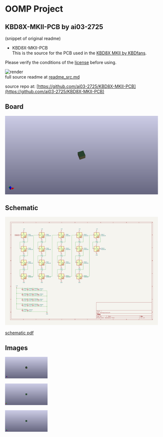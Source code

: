 # OOMP Project  
## KBD8X-MKII-PCB  by ai03-2725  
  
(snippet of original readme)  
  
- KBD8X-MKII-PCB  
This is the source for the PCB used in the [KBD8X MKII by KBDfans](https://kbdfans.com/collections/kbd8x-mkii/products/coming-soon-kbd8x-mkii-custom-mechanical-keyboard-kit).    
  
Please verify the conditions of the [license](https://github.com/ai03-2725/KBD8X-MKII-PCB/blob/master/LICENSE) before using.  
  
![render](https://raw.githubusercontent.com/ai03-2725/KBD8X-MKII-PCB/master/8x-pcbrender.jpg)  
  full source readme at [readme_src.md](readme_src.md)  
  
source repo at: [https://github.com/ai03-2725/KBD8X-MKII-PCB](https://github.com/ai03-2725/KBD8X-MKII-PCB)  
## Board  
  
[![working_3d.png](working_3d_600.png)](working_3d.png)  
## Schematic  
  
[![working_schematic.png](working_schematic_600.png)](working_schematic.png)  
  
[schematic pdf](working_schematic.pdf)  
## Images  
  
[![working_3d.png](working_3d_140.png)](working_3d.png)  
  
[![working_3d_back.png](working_3d_back_140.png)](working_3d_back.png)  
  
[![working_3d_front.png](working_3d_front_140.png)](working_3d_front.png)  
